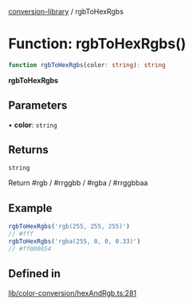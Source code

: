 [conversion-library](../globals.md) / rgbToHexRgbs

# Function: rgbToHexRgbs()

```ts
function rgbToHexRgbs(color: string): string
```

**rgbToHexRgbs**

<Badge type="tip" text="version: v0.0.6+" />

## Parameters

• **color**: `string`

## Returns

`string`

Return #rgb / #rrggbb / #rgba / #rrggbbaa

## Example

```ts
rgbToHexRgbs('rgb(255, 255, 255)')
// #fff
rgbToHexRgbs('rgba(255, 0, 0, 0.33)')
// #ff000054
```

## Defined in

[lib/color-conversion/hexAndRgb.ts:281](https://github.com/fxss5201/conversion-library/blob/main/lib/color-conversion/hexAndRgb.ts#L281)
